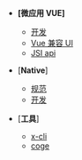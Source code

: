 - **[微应用 VUE]**
  - [开发](./docs/devProcess/微应用开发流程.md)
  - [Vue 兼容 UI](./docs/devProcess/公共组件.md)
  - [JSI api](./docs/modules/all/模块-device.md)
  
- [**Native**]
  - [规范](./docs/modules/模块-规范.md)
  - [开发](./docs/modules/模块-开发.md)
    
- [**工具**]
  - [x-cli](./docs/product/x-cli.md)
  - [coge](./docs/product/coge.md)
  
